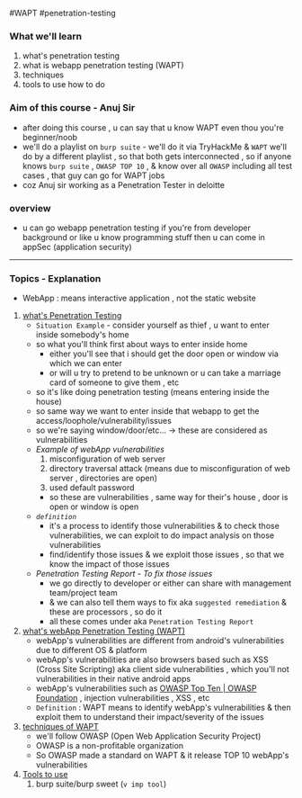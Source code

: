 #WAPT #penetration-testing 

### What we'll learn
1) what's penetration testing
2) what is webapp penetration testing (WAPT)
3) techniques
4) tools to use how to do 
### Aim of this course - Anuj Sir
- after doing this course , u can say that u know WAPT even thou you're beginner/noob 
- we'll do a playlist on `burp suite` - we'll do it via TryHackMe & `WAPT` we'll do by a different playlist , so that both gets interconnected , so if anyone knows `burp suite` , `OWASP TOP 10` , & know over all `OWASP` including all test cases , that guy can go for WAPT jobs
- coz Anuj sir working as a Penetration Tester in deloitte
### overview
- u can go webapp penetration testing if you're from developer background or like u know programming stuff then u can come in appSec (application security)

---
### Topics - Explanation

- WebApp : means interactive application , not the static website 

1) <u>what's Penetration Testing</u>
	- `Situation Example` - consider yourself as thief , u want to enter inside somebody's home
	- so what you'll think first about ways to enter inside home 
		- either you'll see that i should get the door open or window via which we can enter
		- or will u try to pretend to be unknown or u can take a marriage card of someone to give them , etc
	- so it's like doing penetration testing (means entering inside the house) 
	- so same way we want to enter inside that webapp to get the access/loophole/vulnerability/issues
	- so we're saying window/door/etc... -> these are considered as vulnerabilities
	- *Example of webApp vulnerabilities*
		1) misconfiguration of web server
		2) directory traversal attack (means due to misconfiguration of web server , directories are open)
		3) used default password
		- so these are vulnerabilities , same way for their's house , door is open or window is open
	- *`definition`*  
		- it's a process to identify those vulnerabilities & to check those vulnerabilities, we can exploit to do impact analysis on those vulnerabilities 
		- find/identify those issues & we exploit those issues , so that we know the impact of those issues 
	- *Penetration Testing Report - To fix those issues*
		- we go directly to developer or either can share with management team/project team
		- & we can also tell them ways to fix aka `suggested remediation` & these are processors , so do it
		- all these comes under aka `Penetration Testing Report`
2) <u>what's webApp Penetration Testing (WAPT)</u>
	- webApp's vulnerabilities are different from android's vulnerabilities due to different OS & platform
	- webApp's vulnerabilities are also browsers based such as XSS (Cross Site Scripting) aka client side vulnerabilities , which you'll not vulnerabilities in their native android apps 
	- webApp's vulnerabilities such as [OWASP Top Ten | OWASP Foundation](https://owasp.org/www-project-top-ten/) , injection vulnerabilities , XSS , etc
	- `Definition` : WAPT means to identify webApp's vulnerabilities & then exploit them to understand their impact/severity of the issues
3) <u>techniques of WAPT</u>
	- we'll follow OWASP (Open Web Application Security Project)
	- OWASP is a non-profitable organization
	- So OWASP made a standard on WAPT & it release TOP 10 webApp's vulnerabilities
4) <u>Tools to use</u>
	1) burp suite/burp sweet (`v imp tool`)

